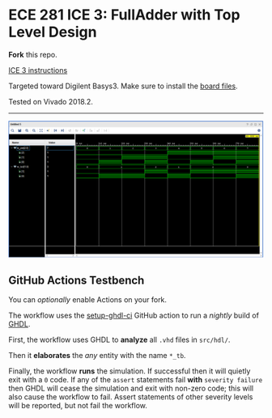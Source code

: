 # ECE 281 ICE 3: FullAdder with Top Level Design

**Fork** this repo.

[ICE 3 instructions](https://usafa-ece.github.io/ece281-book/ICE/ICE3.html)

Targeted toward Digilent Basys3. Make sure to install the [board files](https://github.com/Xilinx/XilinxBoardStore/tree/2018.2/boards/Digilent/basys3).

Tested on Vivado 2018.2.

---

![Waveform from test cases](waveform.png)


## GitHub Actions Testbench

You can *optionally* enable Actions on your fork.

The workflow uses the [setup-ghdl-ci](https://github.com/ghdl/setup-ghdl-ci) GitHub action
to run a *nightly* build of [GHDL](https://ghdl.github.io/ghdl/).

First, the workflow uses GHDL to **analyze** all `.vhd` files in `src/hdl/`.

Then it **elaborates** the *any* entity with the name `*_tb`.

Finally, the workflow **runs** the simulation. If successful then it will quietly exit with a `0` code.
If any of the `assert` statements fail **with** `severity failure` then GHDL will cease the simulation and exit with non-zero code; this will also cause the workflow to fail.
Assert statements of other severity levels will be reported, but not fail the workflow.
